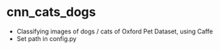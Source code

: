 # cnn_cats_dogs
* Classifying images of dogs / cats of Oxford Pet Dataset, using Caffe 
* Set path in config.py 
